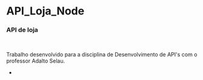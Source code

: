 # API_Loja_Node

<h3> API de loja </h3>
<br>
<p>Trabalho desenvolvido para a disciplina de Desenvolvimento de API's com o professor Adalto Selau.</p>
<ul>
  <li></li>
</ul>
